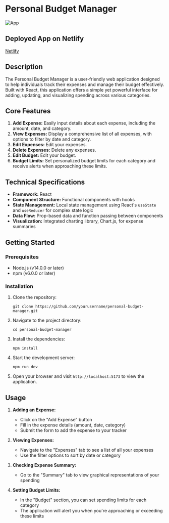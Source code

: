 # Personal Budget Manager
![App](./public/app-1)

## Deployed App on Netlify
[Netlify](https://chumz-budget-manager.netlify.app/)

## Description

The Personal Budget Manager is a user-friendly web application designed to help individuals track their expenses and manage their budget effectively. Built with React, this application offers a simple yet powerful interface for adding, updating, and visualizing spending across various categories.

## Core Features

1. **Add Expense:** Easily input details about each expense, including the amount, date, and category.
2. **View Expenses:** Display a comprehensive list of all expenses, with options to filter by date and category.
3. **Edit Expenses:** Edit your expenses.
4. **Delete Expenses:** Delete any expenses.
5. **Edit Budget:** Edit your budget.
6. **Budget Limits:** Set personalized budget limits for each category and receive alerts when approaching these limits.

## Technical Specifications

- **Framework:** React
- **Component Structure:** Functional components with hooks
- **State Management:** Local state management using React's `useState` and `useReducer` for complex state logic
- **Data Flow:** Prop-based data and function passing between components
- **Visualization:** Integrated charting library, Chart.js, for expense summaries

## Getting Started

### Prerequisites

- Node.js (v14.0.0 or later)
- npm (v6.0.0 or later)

### Installation

1. Clone the repository:
   ```
   git clone https://github.com/yourusername/personal-budget-manager.git
   ```

2. Navigate to the project directory:
   ```
   cd personal-budget-manager
   ```

3. Install the dependencies:
   ```
   npm install
   ```

4. Start the development server:
   ```
   npm run dev
   ```

5. Open your browser and visit `http://localhost:5173` to view the application.

## Usage

1. **Adding an Expense:**
   - Click on the "Add Expense" button
   - Fill in the expense details (amount, date, category)
   - Submit the form to add the expense to your tracker

2. **Viewing Expenses:**
   - Navigate to the "Expenses" tab to see a list of all your expenses
   - Use the filter options to sort by date or category

3. **Checking Expense Summary:**
   - Go to the "Summary" tab to view graphical representations of your spending

4. **Setting Budget Limits:**
   - In the "Budget" section, you can set spending limits for each category
   - The application will alert you when you're approaching or exceeding these limits